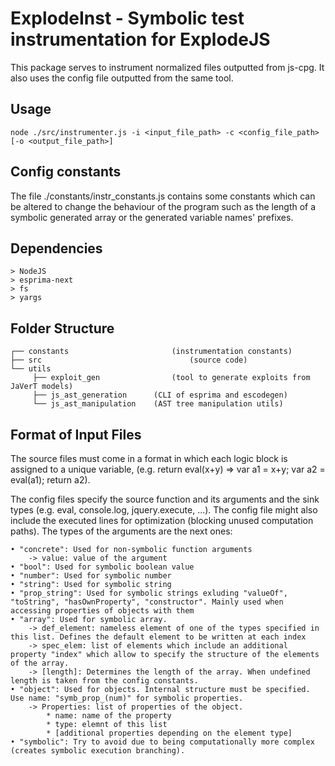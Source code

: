 # ExplodeInst - Symbolic test instrumentation for ExplodeJS

This package serves to instrument normalized files outputted from js-cpg. It also uses the config file outputted from the same tool.

## Usage

	node ./src/instrumenter.js -i <input_file_path> -c <config_file_path> [-o <output_file_path>]

## Config constants

The file ./constants/instr_constants.js contains some constants which can be altered to change the behaviour of the program such as the length of a symbolic generated array or the generated variable names' prefixes.

## Dependencies

	> NodeJS
	> esprima-next
	> fs
	> yargs

## Folder Structure

	┌── constants 						(instrumentation constants)
	├── src 								(source code)
	└── utils
		 ├── exploit_gen 				(tool to generate exploits from JaVerT models)
		 ├── js_ast_generation 		(CLI of esprima and escodegen)
		 └── js_ast_manipulation	(AST tree manipulation utils)

## Format of Input Files

The source files must come in a format in which each logic block is assigned to a unique variable, (e.g. return eval(x+y) => var a1 = x+y; var a2 = eval(a1); return a2).

The config files specify the source function and its arguments and the sink types (e.g. eval, console.log, jquery.execute, ...). The config file might also include the executed lines for optimization (blocking unused computation paths). The types of the arguments are the next ones:

	• "concrete": Used for non-symbolic function arguments
		-> value: value of the argument
	• "bool": Used for symbolic boolean value
	• "number": Used for symbolic number
	• "string": Used for symbolic string
	• "prop_string": Used for symbolic strings exluding "valueOf", "toString", "hasOwnProperty", "constructor". Mainly used when accessing properties of objects with them
	• "array": Used for symbolic array.
		-> def_element: nameless element of one of the types specified in this list. Defines the default element to be written at each index
		-> spec_elem: list of elements which include an additional property "index" which allow to specify the structure of the elements of the array.
		-> [length]: Determines the length of the array. When undefined length is taken from the config constants.
	• "object": Used for objects. Internal structure must be specified. Use name: "symb_prop_(num)" for symbolic properties.
		-> Properties: list of properties of the object.
			* name: name of the property
			* type: elemnt of this list
			* [additional properties depending on the element type]
	• "symbolic": Try to avoid due to being computationally more complex (creates symbolic execution branching).